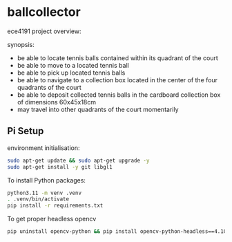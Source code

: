 # ballcollector
ece4191 project overview:

synopsis:
- be able to locate tennis balls contained within its quadrant of the court
- be able to move to a located tennis ball
- be able to pick up located tennis balls
- be able to navigate to a collection box located in the center of the four quadrants of the court
- be able to deposit collected tennis balls in the cardboard collection box of dimensions 60x45x18cm
- may travel into other quadrants of the court momentarily

## Pi Setup

environment initialisation:

```sh
sudo apt-get update && sudo apt-get upgrade -y
sudo apt-get install -y git libgl1
```

To install Python packages:

```sh
python3.11 -m venv .venv
. .venv/bin/activate
pip install -r requirements.txt
```

To get proper headless opencv

```sh
pip uninstall opencv-python && pip install opencv-python-headless==4.10.0.84
```